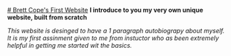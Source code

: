 <ins># Brett Cope's First Website</ins> 
**I introduce to you my very own unique website, built from scratch** 


*This website is desinged to have a 1 paragraph autobiograpy about myself. It is my first assinment given to me from instuctor who as been extremely helpful in getting me started wit the basics.*
